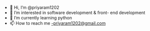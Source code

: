 - 👋 Hi, I’m @priyaram1202
- 👀 I’m interested in software development & front- end development
- 🌱 I’m currently learning python
- 📫 How to reach me -priyaram1202@gmail.com

<!---
priyaram1202/priyaram1202 is a ✨ special ✨ repository because its `README.md` (this file) appears on your GitHub profile.
You can click the Preview link to take a look at your changes.
--->
